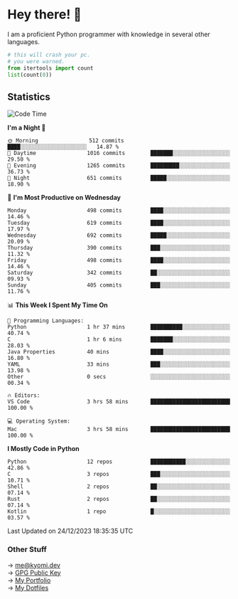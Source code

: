 # Hey there! 👋

I am a proficient Python programmer with knowledge in several other languages.

```py
# this will crash your pc.
# you were warned.
from itertools import count
list(count(0))
```

## Statistics
<!--START_SECTION:waka-->
![Code Time](http://img.shields.io/badge/Code%20Time-721%20hrs%2039%20mins-blue)

**I'm a Night 🦉** 

```text
🌞 Morning                512 commits         ████░░░░░░░░░░░░░░░░░░░░░   14.87 % 
🌆 Daytime                1016 commits        ███████░░░░░░░░░░░░░░░░░░   29.50 % 
🌃 Evening                1265 commits        █████████░░░░░░░░░░░░░░░░   36.73 % 
🌙 Night                  651 commits         █████░░░░░░░░░░░░░░░░░░░░   18.90 % 
```
📅 **I'm Most Productive on Wednesday** 

```text
Monday                   498 commits         ████░░░░░░░░░░░░░░░░░░░░░   14.46 % 
Tuesday                  619 commits         ████░░░░░░░░░░░░░░░░░░░░░   17.97 % 
Wednesday                692 commits         █████░░░░░░░░░░░░░░░░░░░░   20.09 % 
Thursday                 390 commits         ███░░░░░░░░░░░░░░░░░░░░░░   11.32 % 
Friday                   498 commits         ████░░░░░░░░░░░░░░░░░░░░░   14.46 % 
Saturday                 342 commits         ██░░░░░░░░░░░░░░░░░░░░░░░   09.93 % 
Sunday                   405 commits         ███░░░░░░░░░░░░░░░░░░░░░░   11.76 % 
```


📊 **This Week I Spent My Time On** 

```text
💬 Programming Languages: 
Python                   1 hr 37 mins        ██████████░░░░░░░░░░░░░░░   40.74 % 
C                        1 hr 6 mins         ███████░░░░░░░░░░░░░░░░░░   28.03 % 
Java Properties          40 mins             ████░░░░░░░░░░░░░░░░░░░░░   16.80 % 
YAML                     33 mins             ███░░░░░░░░░░░░░░░░░░░░░░   13.98 % 
Other                    0 secs              ░░░░░░░░░░░░░░░░░░░░░░░░░   00.34 % 

🔥 Editors: 
VS Code                  3 hrs 58 mins       █████████████████████████   100.00 % 

💻 Operating System: 
Mac                      3 hrs 58 mins       █████████████████████████   100.00 % 
```

**I Mostly Code in Python** 

```text
Python                   12 repos            ███████████░░░░░░░░░░░░░░   42.86 % 
C                        3 repos             ███░░░░░░░░░░░░░░░░░░░░░░   10.71 % 
Shell                    2 repos             ██░░░░░░░░░░░░░░░░░░░░░░░   07.14 % 
Rust                     2 repos             ██░░░░░░░░░░░░░░░░░░░░░░░   07.14 % 
Kotlin                   1 repo              █░░░░░░░░░░░░░░░░░░░░░░░░   03.57 % 
```




 Last Updated on 24/12/2023 18:35:35 UTC
<!--END_SECTION:waka-->

### Other Stuff

→ [me@kyomi.dev](mailto:me@kyomi.dev)\
→ [GPG Public Key](https://github.com/bitterteriyaki.gpg)\
→ [My Portfolio](https://kyomi.dev)\
→ [My Dotfiles](https://github.com/bitterteriyaki/dotfiles)
